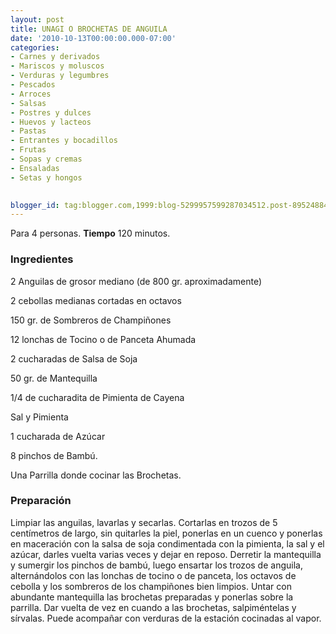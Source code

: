 ```yaml
---
layout: post
title: UNAGI O BROCHETAS DE ANGUILA
date: '2010-10-13T00:00:00.000-07:00'
categories:
- Carnes y derivados
- Mariscos y moluscos
- Verduras y legumbres
- Pescados
- Arroces
- Salsas
- Postres y dulces
- Huevos y lacteos
- Pastas
- Entrantes y bocadillos
- Frutas
- Sopas y cremas
- Ensaladas
- Setas y hongos
 

blogger_id: tag:blogger.com,1999:blog-5299957599287034512.post-8952488415075486188
---
```


Para 4 personas.
<b>Tiempo</b> 120 minutos.

<h3>Ingredientes</h3>

2 Anguilas de grosor mediano (de 800 gr. aproximadamente)

2 cebollas medianas cortadas en octavos

150 gr. de Sombreros de Champiñones

12 lonchas de Tocino o de Panceta Ahumada

2 cucharadas de Salsa de Soja

50 gr. de Mantequilla

1/4 de cucharadita de Pimienta de Cayena

Sal y Pimienta

1 cucharada de Azúcar

8 pinchos de Bambú.

Una Parrilla donde cocinar las Brochetas.

<h3>Preparación</h3>

Limpiar las anguilas, lavarlas y secarlas. Cortarlas en trozos de 5 centímetros de largo, sin quitarles la piel, ponerlas en un cuenco y ponerlas en maceración con la salsa de soja condimentada con la pimienta, la sal y el azúcar, darles vuelta varias veces y dejar en reposo. Derretir la mantequilla y sumergir los pinchos de bambú, luego ensartar los trozos de anguila, alternándolos con las lonchas de tocino o de panceta, los octavos de cebolla y los sombreros de los champiñones bien limpios. Untar con abundante mantequilla las brochetas preparadas y ponerlas sobre la parrilla. Dar vuelta de vez en cuando a las brochetas, salpiméntelas y sírvalas. Puede acompañar con verduras de la estación cocinadas al vapor.

